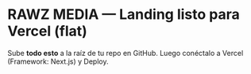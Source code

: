 # RAWZ MEDIA — Landing listo para Vercel (flat)
Sube **todo esto** a la raíz de tu repo en GitHub.
Luego conéctalo a Vercel (Framework: Next.js) y Deploy.
